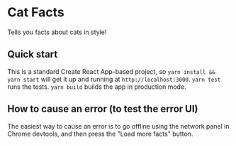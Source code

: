 # Cat Facts

Tells you facts about cats in style!

## Quick start

This is a standard Create React App-based project, so `yarn install && yarn start` will get it up and running at `http://localhost:3000`. `yarn test` runs the tests. `yarn build` builds the app in production mode.

## How to cause an error (to test the error UI)

The easiest way to cause an error is to go offline using the network panel in Chrome devtools, and then press the "Load more facts" button.
